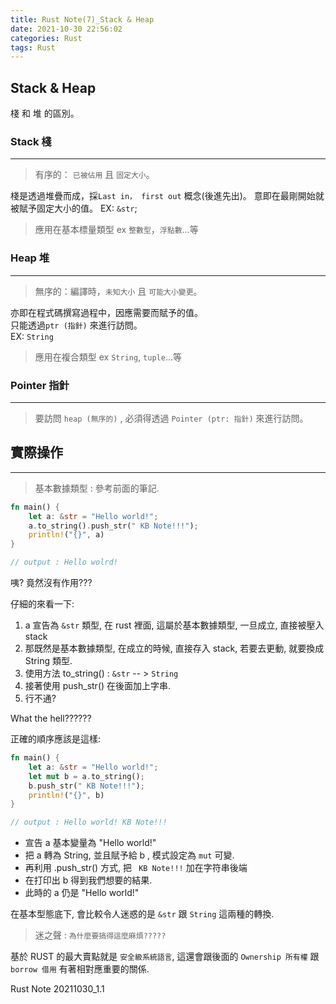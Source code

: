 ```yaml
---
title: Rust Note(7)_Stack & Heap
date: 2021-10-30 22:56:02
categories: Rust
tags: Rust
---
```


## Stack & Heap

棧 和 堆 的區別。

<!--more-->

### Stack 棧

---

> 有序的： `已被佔用` 且 `固定大小`。

棧是透過堆疊而成，採`Last in， first out` 概念(後進先出)。
意即在最剛開始就被賦予固定大小的值。
EX: `&str`;

> 應用在基本標量類型 ex `整數型`，`浮點數`...等

### Heap 堆

---

> 無序的：編譯時，`未知大小` 且 `可能大小變更`。

亦即在程式碼撰寫過程中，因應需要而賦予的值。  
只能透過`ptr (指針)` 來進行訪問。  
EX: `String`

> 應用在複合類型 ex `String`, `tuple`...等

### Pointer 指針

---

> 要訪問 `heap (無序的)` , 必須得透過 `Pointer (ptr: 指針)` 來進行訪問。

## 實際操作

---

> 基本數據類型 : 參考前面的筆記.

```rust
fn main() {
    let a: &str = "Hello world!";
    a.to_string().push_str(" KB Note!!!");
    println!("{}", a)
}

// output : Hello wolrd!
```

咦? 竟然沒有作用???

仔細的來看一下:

1. a 宣告為 `&str` 類型, 在 rust 裡面, 這屬於基本數據類型, 一旦成立, 直接被壓入 stack
2. 那既然是基本數據類型, 在成立的時候, 直接存入 stack, 若要去更動, 就要換成 String 類型.
3. 使用方法 to_string() : `&str` -- > `String`
4. 接著使用 push_str() 在後面加上字串.
5. 行不通?

What the hell??????

正確的順序應該是這樣:

```rust
fn main() {
    let a: &str = "Hello world!";
    let mut b = a.to_string();
    b.push_str(" KB Note!!!");
    println!("{}", b)
}

// output : Hello world! KB Note!!!
```

-   宣告 a 基本變量為 "Hello world!"
-   把 a 轉為 String, 並且賦予給 b , 模式設定為 `mut` 可變.
-   再利用 .push_str() 方式, 把 ` KB Note!!!` 加在字符串後端
-   在打印出 b 得到我們想要的結果.
-   此時的 a 仍是 "Hello world!"

在基本型態底下, 會比較令人迷惑的是 `&str` 跟 `String` 這兩種的轉換.

> 迷之聲 : `為什麼要搞得這麼麻煩?????`

基於 RUST 的最大賣點就是 `安全級系統語言`, 這還會跟後面的 `Ownership 所有權` 跟 `borrow 借用` 有著相對應重要的關係.

Rust Note 20211030_1.1
